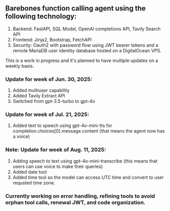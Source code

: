 ## Barebones function calling agent using the following technology: 

1. Backend: FastAPI, SQL Model, OpenAI completions API, Tavily Search API
2. Frontend: Jinja2, Bootstrap, FetchAPI
3. Security: Oauth2 with password flow using JWT bearer tokens and a remote MariaDB user identity database hosted on a DigitalOcean VPS.

This is a work in progress and it's planned to have multiple updates on a weekly basis.

### Update for week of Jun. 30, 2025:

1. Added multiuser capability
2. Added Tavily Extract API
3. Switched from gpt-3.5-turbo to gpt-4o

### Update for week of Jul. 21, 2025:

1. Added text to speech using gpt-4o-mini-tts for completion.choices[0].message.content (that means the agent now has a voice)

### Note: Update for week of Aug. 11, 2025:
1. Adding speech to text using gpt-4o-mini-transcribe (this means that users can use voice to make their queries)
2. Added date tool
3. Added time tool so the model can access UTC time and convert to user requsted time zone.

### Currently working on error handling, refining tools to avoid orphan tool calls, renewal JWT, and code organization.

